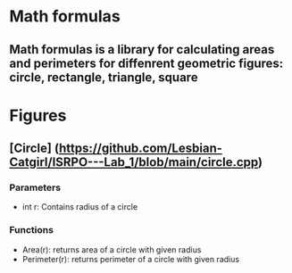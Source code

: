 # Math formulas
## Math formulas is a library for calculating areas and perimeters for diffenrent geometric figures: circle, rectangle, triangle, square

# Figures
## [Circle] (https://github.com/Lesbian-Catgirl/ISRPO---Lab_1/blob/main/circle.cpp)
### Parameters
- int r: Contains radius of a circle
### Functions
- Area(r): returns area of a circle with given radius
- Perimeter(r): returns perimeter of a circle with given radius